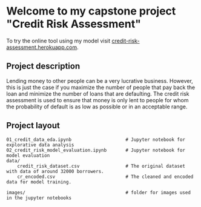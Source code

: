# Welcome to my capstone project "Credit Risk Assessment"

To try the online tool using my model visit [credit-risk-assessment.herokuapp.com](https://credit-risk-assessment.herokuapp.com).

## Project description

Lending money to other people can be a very lucrative business. However, this is just the case if you maximize the number of people that pay back the loan and minimize the number of loans that are defaulting. The credit risk assessment is used to ensure that money is only lent to people for whom the probability of default is as low as possible or in an acceptable range.



## Project layout

    01_credit_data_eda.ipynb					# Jupyter notebook for explorative data analysis
    02_credit_risk_model_evaluation.ipynb		# Jupyter notebook for model evaluation
    data/
    	credit_risk_dataset.csv					# The original dataset with data of around 32000 borrowers. 
    	cr_encoded.csv  						# The cleaned and encoded data for model training.
    
    images/										# folder for images used in the jupyter notebooks